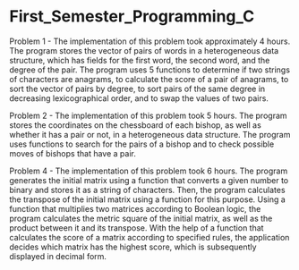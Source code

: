 # First_Semester_Programming_C

Problem 1 - The implementation of this problem took approximately 4 hours. 
The program stores the vector of pairs of words in a heterogeneous data structure, which has fields for the first word, the second word, and the degree of the pair. 
The program uses 5 functions to determine if two strings of characters are anagrams, to calculate the score of a pair of anagrams, to sort the vector of pairs by degree, to sort pairs of the same degree in decreasing lexicographical order, and to swap the values of two pairs.

Problem 2 - The implementation of this problem took 5 hours. 
The program stores the coordinates on the chessboard of each bishop, as well as whether it has a pair or not, in a heterogeneous data structure. 
The program uses functions to search for the pairs of a bishop and to check possible moves of bishops that have a pair.

Problem 4 - The implementation of this problem took 6 hours. 
The program generates the initial matrix using a function that converts a given number to binary and stores it as a string of characters. 
Then, the program calculates the transpose of the initial matrix using a function for this purpose. 
Using a function that multiplies two matrices according to Boolean logic, the program calculates the metric square of the initial matrix, as well as the product between it and its transpose. 
With the help of a function that calculates the score of a matrix according to specified rules, the application decides which matrix has the highest score, which is subsequently displayed in decimal form.

